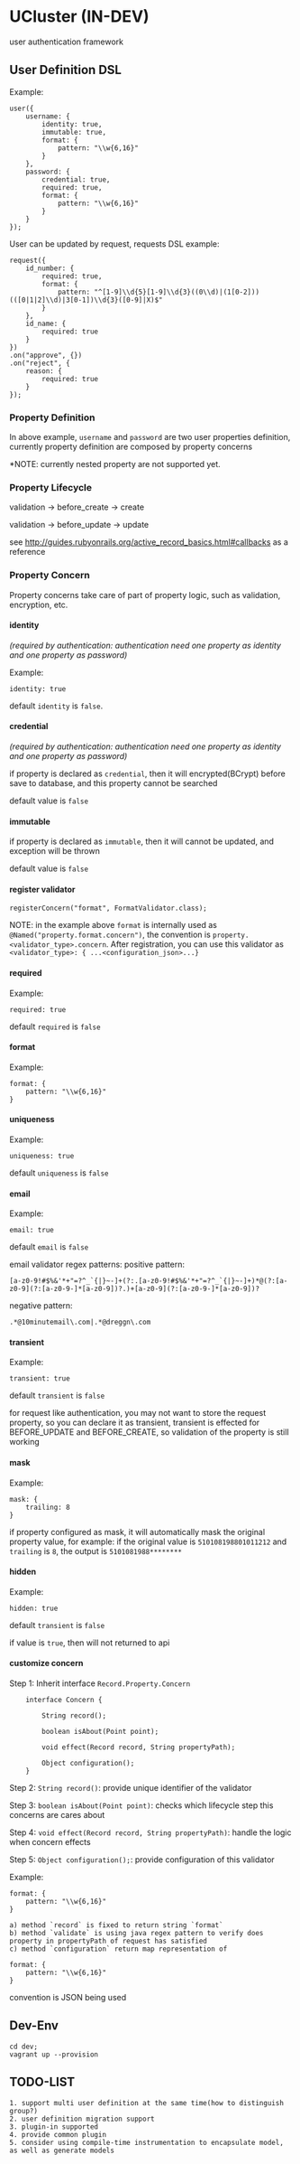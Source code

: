 # UCluster (IN-DEV)

user authentication framework

## User Definition DSL
    
Example:
     
    user({
        username: {
            identity: true,
            immutable: true,
            format: {
                pattern: "\\w{6,16}"
            }
        },
        password: {
            credential: true,
            required: true,
            format: {
                pattern: "\\w{6,16}"
            }
        }
    });     
    
User can be updated by request, requests DSL example:

    request({
        id_number: {
            required: true,
            format: {
                pattern: "^[1-9]\\d{5}[1-9]\\d{3}((0\\d)|(1[0-2]))(([0|1|2]\\d)|3[0-1])\\d{3}([0-9]|X)$"
            }
        },
        id_name: {
            required: true
        }
    })
    .on("approve", {})
    .on("reject", {
        reason: {
            required: true
        }
    });
    
    
### Property Definition
    
In above example, `username` and `password` are two user properties definition, currently property definition are composed by property concerns

*NOTE: currently nested property are not supported yet.

### Property Lifecycle

validation -> before_create -> create

validation -> before_update -> update

see http://guides.rubyonrails.org/active_record_basics.html#callbacks as a reference

### Property Concern

Property concerns take care of part of property logic, such as validation, encryption, etc. 

#### identity 

*(required by authentication: authentication need one property as identity and one property as password)*

Example:

    identity: true

default `identity` is `false`.

#### credential

*(required by authentication: authentication need one property as identity and one property as password)*

if property is declared as `credential`, then it will encrypted(BCrypt) before save to database, and this property cannot be searched

default value is `false`

#### immutable

if property is declared as `immutable`, then it will cannot be updated, and exception will be thrown

default value is `false`

#### register validator

    registerConcern("format", FormatValidator.class);
    
NOTE: in the example above `format` is internally used as `@Named("property.format.concern")`, the convention is `property.<validator_type>.concern`.
After registration, you can use this validator as `<validator_type>: { ...<configuration_json>...}`

#### required

Example:
    
    required: true
    
default `required` is `false`    

#### format

Example:

    format: {
        pattern: "\\w{6,16}"
    }
    
#### uniqueness
    
Example:    

    uniqueness: true
    
default `uniqueness` is `false`    

#### email

Example:
    
    email: true
    
default `email` is `false`

email validator regex patterns: 
positive pattern: 
    
    [a-z0-9!#$%&'*+"=?^_`{|}~-]+(?:.[a-z0-9!#$%&'*+"=?^_`{|}~-]+)*@(?:[a-z0-9](?:[a-z0-9-]*[a-z0-9])?.)+[a-z0-9](?:[a-z0-9-]*[a-z0-9])?

negative pattern:

    .*@10minutemail\.com|.*@dreggn\.com
    
#### transient
    
Example:
    
    transient: true

default `transient` is `false`
    
for request like authentication, you may not want to store the request property, so you can declare it as transient, transient is effected for BEFORE_UPDATE and BEFORE_CREATE, so validation of the property is still working     

#### mask

Example:

    mask: {
        trailing: 8
    }
    
if property configured as mask, it will automatically mask the original property value, for example: if the original value is `510108198801011212` and `trailing` is `8`, the output is `5101081988********`     

#### hidden

Example:

    hidden: true
    
default `transient` is `false`

if value is `true`, then will not returned to api
    
#### customize concern    

Step 1: Inherit interface `Record.Property.Concern`

        interface Concern {

            String record();

            boolean isAbout(Point point);

            void effect(Record record, String propertyPath);

            Object configuration();
        }

Step 2: `String record()`: provide unique identifier of the validator

Step 3: `boolean isAbout(Point point)`: checks which lifecycle step this concerns are cares about

Step 4: `void effect(Record record, String propertyPath)`: handle the logic when concern effects

Step 5: `Object configuration();`: provide configuration of this validator

Example: 

    format: {
        pattern: "\\w{6,16}"
    }

    a) method `record` is fixed to return string `format`
    b) method `validate` is using java regex pattern to verify does property in propertyPath of request has satisfied
    c) method `configuration` return map representation of 

    format: {
        pattern: "\\w{6,16}"
    }
            
convention is JSON being used      

## Dev-Env

    cd dev;
    vagrant up --provision

## TODO-LIST

    1. support multi user definition at the same time(how to distinguish group?)
    2. user definition migration support 
    3. plugin-in supported
    4. provide common plugin
    5. consider using compile-time instrumentation to encapsulate model, as well as generate models      